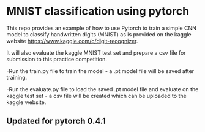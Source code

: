 # MNIST classification using pytorch
This repo provides an example of how to use Pytorch to train a simple CNN model to classify handwritten digits (MNIST) as is provided on the kaggle website https://www.kaggle.com/c/digit-recognizer. 

It will also evaluate the kaggle MNIST test set and prepare a csv file for submission to this practice competition. 

-Run the train.py file to train the model - a .pt model file will be saved after training.

-Run the evaluate.py file to load the saved .pt model file and evaluate on the kaggle test set - a csv file will be created which can be uploaded to the kaggle website.


## Updated for pytorch 0.4.1
